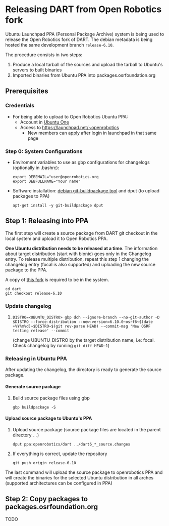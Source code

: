 # Releasing DART from Open Robotics fork

Ubuntu Launchpad PPA (Personal Package Archive) system is being used to release
the Open Robotics fork of DART. The debian metadata is being hosted the same
development branch `release-6.10`.

The procedure consists in two steps:

  1. Produce a local tarball of the sources and upload the tarball to Ubuntu's
     servers to built binaries
  1. Imported binaries from Ubuntu PPA into packages.osrfoundation.org

## Prerequisites

### Credentials

  * For being able to upload to Open Robotics Ubuntu PPA:
     * Account in [Ubuntu One](https://login.ubuntu.com/)
     * Access to https://launchpad.net/~openrobotics
       * New members can apply after login in launchpad in that same page

### Step 0: System Configurations

  * Enviroment variables to use as gbp configurations for changelogs
    (optionally in .bashrc):
    ```
    export DEBEMAIL="user@openrobotics.org
    export DEBFULLNAME="Your name"
    ```

  * Software installation: [debian git-buildpackage
    tool](https://wiki.debian.org/PackagingWithGit) and dput (to upload
    packages to PPA)
    ```
    apt-get install -y git-buildpackage dput
    ```

## Step 1: Releasing into PPA

The first step will create a source package from DART git checkout in the local
system and upload it to Open Robotics PPA.

**One Ubuntu distribution needs to be released at a time**. The information
about target distribution (start with bionic) goes only in the Changelog entry. To
release multiple distribution, repeat this step 1 changing the changelog entry 
(focal is also supported) and uploading the new source package to the PPA.

A copy of [this fork](https://github.com/ignition-forks/dart) is required to be in the system.

```
cd dart
git checkout release-6.10
```

### Update changelog

 1. ```
    DISTRO=<UBUNTU_DISTRO> gbp dch --ignore-branch --no-git-author -D $DISTRO --force-distribution --new-version=6.10.0~osrf6~$(date +%Y%m%d)~$DISTRO~$(git rev-parse HEAD) --commit-msg 'New OSRF testing release' --commit
    ```
    (change UBUNTU_DISTRO by the target distribution name, i.e: focal. Check changelog by running `git diff HEAD~1`)

### Releasing in Ubuntu PPA

After updating the changelog, the directory is ready to generate the source package.

#### Generate source package

 1. Build source package files using gbp
    ```
    gbp buildpackage -S
    ```

#### Upload source package to Ubuntu's PPA

 1. Upload source package (source package files are located in the parent directory `..`)
    ```
    dput ppa:openrobotics/dart ../dart6_*_source.changes
    ```

 1. If everything is correct, update the repository
    ```
    git push origin release-6.10
    ```

The last command will upload the source package to openrobotics PPA and will create the binaries
for the selected Ubuntu distribution in all arches (supported architectures can be configured in PPA)

## Step 2: Copy packages to packages.osrfoundation.org

TODO
